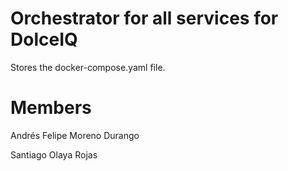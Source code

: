# Orchestrator for all services for DolceIQ

Stores the docker-compose.yaml file.

# Members

Andrés Felipe Moreno Durango

Santiago Olaya Rojas

